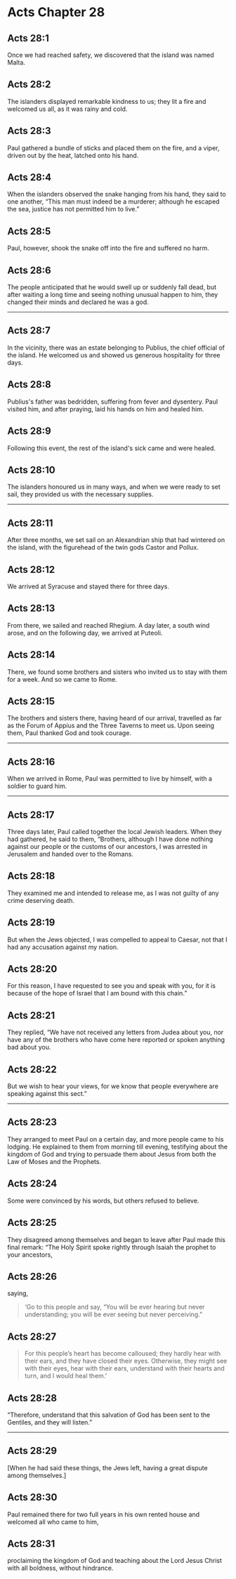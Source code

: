 # Acts Chapter 28

## Acts 28:1

Once we had reached safety, we discovered that the island was named Malta.

## Acts 28:2

The islanders displayed remarkable kindness to us; they lit a fire and welcomed us all, as it was rainy and cold.

## Acts 28:3

Paul gathered a bundle of sticks and placed them on the fire, and a viper, driven out by the heat, latched onto his hand.

## Acts 28:4

When the islanders observed the snake hanging from his hand, they said to one another, “This man must indeed be a murderer; although he escaped the sea, justice has not permitted him to live.”

## Acts 28:5

Paul, however, shook the snake off into the fire and suffered no harm.

## Acts 28:6

The people anticipated that he would swell up or suddenly fall dead, but after waiting a long time and seeing nothing unusual happen to him, they changed their minds and declared he was a god.

---

## Acts 28:7

In the vicinity, there was an estate belonging to Publius, the chief official of the island. He welcomed us and showed us generous hospitality for three days.

## Acts 28:8

Publius's father was bedridden, suffering from fever and dysentery. Paul visited him, and after praying, laid his hands on him and healed him.

## Acts 28:9

Following this event, the rest of the island's sick came and were healed.

## Acts 28:10

The islanders honoured us in many ways, and when we were ready to set sail, they provided us with the necessary supplies.

---

## Acts 28:11

After three months, we set sail on an Alexandrian ship that had wintered on the island, with the figurehead of the twin gods Castor and Pollux.

## Acts 28:12

We arrived at Syracuse and stayed there for three days.

## Acts 28:13

From there, we sailed and reached Rhegium. A day later, a south wind arose, and on the following day, we arrived at Puteoli.

## Acts 28:14

There, we found some brothers and sisters who invited us to stay with them for a week. And so we came to Rome.

## Acts 28:15

The brothers and sisters there, having heard of our arrival, travelled as far as the Forum of Appius and the Three Taverns to meet us. Upon seeing them, Paul thanked God and took courage.

---

## Acts 28:16

When we arrived in Rome, Paul was permitted to live by himself, with a soldier to guard him.

---

## Acts 28:17

Three days later, Paul called together the local Jewish leaders. When they had gathered, he said to them, “Brothers, although I have done nothing against our people or the customs of our ancestors, I was arrested in Jerusalem and handed over to the Romans.

## Acts 28:18

They examined me and intended to release me, as I was not guilty of any crime deserving death.

## Acts 28:19

But when the Jews objected, I was compelled to appeal to Caesar, not that I had any accusation against my nation.

## Acts 28:20

For this reason, I have requested to see you and speak with you, for it is because of the hope of Israel that I am bound with this chain.”

## Acts 28:21

They replied, “We have not received any letters from Judea about you, nor have any of the brothers who have come here reported or spoken anything bad about you.

## Acts 28:22

But we wish to hear your views, for we know that people everywhere are speaking against this sect.”

---

## Acts 28:23

They arranged to meet Paul on a certain day, and more people came to his lodging. He explained to them from morning till evening, testifying about the kingdom of God and trying to persuade them about Jesus from both the Law of Moses and the Prophets.

## Acts 28:24

Some were convinced by his words, but others refused to believe.

## Acts 28:25

They disagreed among themselves and began to leave after Paul made this final remark: “The Holy Spirit spoke rightly through Isaiah the prophet to your ancestors,

## Acts 28:26

saying,

> ‘Go to this people and say,
> “You will be ever hearing but never understanding;
> you will be ever seeing but never perceiving.”

## Acts 28:27

> For this people’s heart has become calloused;
> they hardly hear with their ears,
> and they have closed their eyes.
> Otherwise, they might see with their eyes,
> hear with their ears, understand with their hearts and turn,
> and I would heal them.’

## Acts 28:28

“Therefore, understand that this salvation of God has been sent to the Gentiles, and they will listen.”

---

## Acts 28:29

[When he had said these things, the Jews left, having a great dispute among themselves.]

## Acts 28:30

Paul remained there for two full years in his own rented house and welcomed all who came to him,

## Acts 28:31

proclaiming the kingdom of God and teaching about the Lord Jesus Christ with all boldness, without hindrance.
